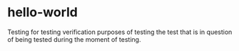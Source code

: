 # hello-world

Testing for testing verification purposes of testing the test that is in question of being tested during the moment of testing.
